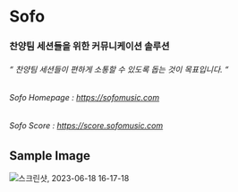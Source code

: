 # Sofo
### 찬양팀 세션들을 위한 커뮤니케이션 솔루션
###### “ 찬양팀 세션들이 편하게 소통할 수 있도록 돕는 것이 목표입니다. “
###### Sofo Homepage : https://sofomusic.com
###### Sofo Score : https://score.sofomusic.com

## Sample Image


![스크린샷, 2023-06-18 16-17-18](https://github.com/c-peace/Sofo2.0/assets/85606158/197ae860-f22d-47b9-80f6-887d9c98493c)
